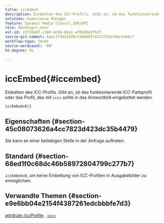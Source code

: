 ```yaml
---
title: iccEmbed
description: Einbetten des ICC-Profils. Gibt an, ob das funktionierende ICC-Farbprofil oder das mit "icc="angegebene Profil in das Antwortbild eingebettet werden soll.
solution: Experience Manager
feature: Dynamic Media Classic,SDK/API
role: Developer,User
exl-id: c0f28a87-c168-4c6b-bbe1-af6b98e9f52f
source-git-commit: 6a4c1f4425199cfa6088fc42137552748c1a9dcf
workflow-type: tm+mt
source-wordcount: '69'
ht-degree: 4%

---
```


# iccEmbed{#iccembed}

Einbetten des ICC-Profils. Gibt an, ob das funktionierende ICC-Farbprofil oder das Profil, das mit `icc=` sollte in das Antwortbild eingebettet werden.

`iccEmbed=0|1`

## Eigenschaften {#section-45c08073626a4cc7823d423dc35b4479}

Sie kann an einer beliebigen Stelle in der Anfrage auftreten.

## Standard {#section-68ed1f0c68dc46b58972804799c277b7}

`iccEmbed=0`, um keine Einbettung von ICC-Profilen in Ausgabebilder zu ermöglichen.

## Verwandte Themen {#section-e9e6bb04e2154f4387261edcbbbfe7d3}

[attribute::IccProfile](../../../../../ir-api/material-cat/image-rendering-api-ref/c-ir-material-catalog/c-ir-attributes-reference/r-ir-iccprofilegray.md#reference-712f1d0dcca748df9aaf495681bb39e6) , [`icc=`](../../../../../ir-api/http-protocol/image-rendering-api-ref/c-ir-http-protocol-ref/c-ir-http-protocol-command-reference/r-ir-icc.md#reference-86a2fff3cef24982ad2063d977a16e06)
